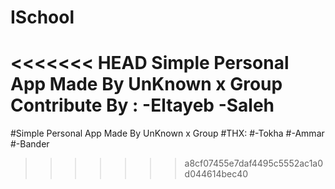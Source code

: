 # ISchool
<<<<<<< HEAD
Simple Personal App Made By UnKnown x Group
Contribute By :
-Eltayeb
-Saleh
=======
#Simple Personal App Made By UnKnown x Group
#THX:
#-Tokha
#-Ammar
#-Bander
>>>>>>> a8cf07455e7daf4495c5552ac1a0d044614bec40
